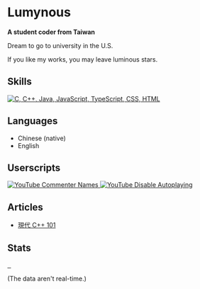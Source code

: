 # Lumynous
**A student coder from Taiwan**

Dream to go to university in the U.S.

If you like my works, you may leave luminous stars.

## Skills
[![C, C++, Java, JavaScript, TypeScript, CSS, HTML](https://skillicons.dev/icons?i=c,cpp,java,js,ts,css,html)](https://github.com/tandpfun/skill-icons)

## Languages
- Chinese (native)
- English

## Userscripts
<a href="https://gist.github.com/lumynou5/74bcbab54cd9d8fcd3c873fffbac5d3d">
  <picture>
    <source srcset="https://github-readme-stats.vercel.app/api/gist?id=74bcbab54cd9d8fcd3c873fffbac5d3d&theme=tokyonight&hide_border=true" media="(prefers-color-scheme: dark)">
    <source srcset="https://github-readme-stats.vercel.app/api/gist?id=74bcbab54cd9d8fcd3c873fffbac5d3d&theme=buefy&hide_border=true" media="(prefers-color-scheme: light)">
    <img alt="YouTube Commenter Names" src="https://github-readme-stats.vercel.app/api/gist?id=74bcbab54cd9d8fcd3c873fffbac5d3d&theme=tokyonight&hide_border=true" align="top">
  </picture>
</a>
<a href="https://gist.github.com/lumynou5/b036f405a0888bf9c3b9a3f560e36f3d">
  <picture>
    <source srcset="https://github-readme-stats.vercel.app/api/gist?id=b036f405a0888bf9c3b9a3f560e36f3d&theme=tokyonight&hide_border=true" media="(prefers-color-scheme: dark)">
    <source srcset="https://github-readme-stats.vercel.app/api/gist?id=b036f405a0888bf9c3b9a3f560e36f3d&theme=buefy&hide_border=true" media="(prefers-color-scheme: light)">
    <img alt="YouTube Disable Autoplaying" src="https://github-readme-stats.vercel.app/api/gist?id=b036f405a0888bf9c3b9a3f560e36f3d&theme=tokyonight&hide_border=true" align="top">
  </picture>
</a>

## Articles
- [現代 C++ 101](https://hackmd.io/@lumynou5/CppTutorial-zh-tw)

## Stats
<!-- <a href="https://github.com/vn7n24fzkq/github-profile-summary-cards">
  <picture>
    <source srcset="https://github-profile-summary-cards.vercel.app/api/cards/profile-details?username=lumynou5&theme=tokyonight" media="(prefer-color-scheme: dark)">
    <source srcset="https://github-profile-summary-cards.vercel.app/api/cards/profile-details?username=lumynou5&theme=buefy" media="(prefer-color-scheme: light)">
    <img alt="" src="https://github-profile-summary-cards.vercel.app/api/cards/profile-details?username=lumynou5&theme=tokyonight">
  </picture>
</a> -->
<a href="https://github.com/anuraghazra/github-readme-stats">
  <picture>
    <source srcset="https://github-readme-stats.vercel.app/api/top-langs/?username=lumynou5&langs_count=8&hide=CMake&exclude_repo=dotfiles&theme=tokyonight&bg_color=0D1117&hide_border=true" media="(prefers-color-scheme: dark)">
    <source srcset="https://github-readme-stats.vercel.app/api/top-langs/?username=lumynou5&langs_count=8&hide=CMake&exclude_repo=dotfiles&theme=buefy&hide_border=true" media="(prefers-color-scheme: light)">
    <img alt="" src="https://github-readme-stats.vercel.app/api/top-langs/?username=lumynou5&langs_count=8&hide=CMake&exclude_repo=dotfiles&theme=tokyonight&bg_color=0D1117&hide_border=true" align="right">
  </picture>
</a>
<a href="https://github.com/DenverCoder1/github-readme-streak-stats">
  <picture>
    <source srcset="https://streak-stats.demolab.com/?user=lumynou5&date_format=Y-m-d&theme=tokyonight&hide_border=true&card_width=500" media="(prefers-color-scheme: dark)">
    <source srcset="https://streak-stats.demolab.com/?user=lumynou5&date_format=Y-m-d&theme=buefy&hide_border=true&card_width=500" media="(prefers-color-scheme: light)">
    <img alt="" src="https://streak-stats.demolab.com/?user=lumynou5&date_format=Y-m-d&theme=tokyonight&hide_border=true&card_width=500">
  </picture>
</a>
<a href="https://github.com/anuraghazra/github-readme-stats">
  <picture>
    <source srcset="https://github-readme-stats.vercel.app/api?username=lumynou5&number_format=long&show_icons=true&theme=tokyonight&bg_color=0D1117&hide_border=true&card_width=500" media="(prefers-color-scheme: dark)">
    <source srcset="https://github-readme-stats.vercel.app/api?username=lumynou5&number_format=long&show_icons=true&theme=buefy&hide_border=true&card_width=500" media="(prefers-color-scheme: light)">
    <img alt="" src="https://github-readme-stats.vercel.app/api?username=lumynou5&number_format=long&show_icons=true&theme=tokyonight&bg_color=0D1117&hide_border=true&card_width=500">
  </picture>
</a>
<a href="https://github.com/Ashutosh00710/github-readme-activity-graph">
  <picture>
    <source srcset="https://github-readme-activity-graph.vercel.app/graph?username=lumynou5&bg_color=0D1117&color=38BDAE&title_color=70A5FD&line=38BDAE&point=BF91F3&area_color=203C4C&area=true&radius=4.5&hide_border=true" media="(prefers-color-scheme: dark)">
    <source srcset="https://github-readme-activity-graph.vercel.app/graph?username=lumynou5&bg_color=FFFFFF&color=363636&title_color=7957D5&line=363636&point=FF3860&area_color=BDBDBD&area=true&radius=4.5&hide_border=true" media="(prefers-color-scheme: light)">
    <img alt="" src="https://github-readme-activity-graph.vercel.app/graph?username=lumynou5&bg_color=0D1117&color=38BDAE&title_color=70A5FD&line=38BDAE&point=BF91F3&area_color=203C4C&area=true&radius=4.5&hide_border=true">
  </picture>
</a>

(The data aren't real-time.)
